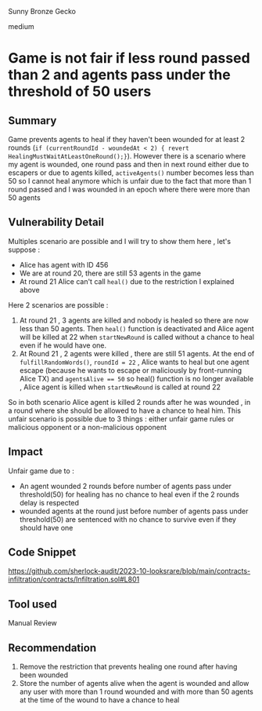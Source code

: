Sunny Bronze Gecko

medium

# Game is not fair if less round passed than 2 and agents pass under the threshold of 50 users
## Summary

Game prevents agents to heal if they haven't been wounded for at least 2 rounds (`if (currentRoundId - woundedAt < 2) { revert HealingMustWaitAtLeastOneRound();}`).
However there is a scenario where my agent is wounded, one round pass and then in next round either due to escapers or due to agents killed, `activeAgents()` number becomes less than 50 so I cannot heal anymore which is unfair due to the fact that more than 1 round passed and I was wounded in an epoch where there were more than 50 agents

## Vulnerability Detail
Multiples scenario are possible and I will try to show them here , let's suppose : 
- Alice has agent with ID 456
- We are at round 20, there are still 53 agents in the game
- At round 21 Alice can't call `heal()` due to the restriction I explained above

Here 2 scenarios are possible : 
1. At round 21 , 3 agents are killed and nobody  is healed so there are now less than 50 agents. Then `heal()` function is deactivated and Alice agent will be killed at 22 when `startNewRound` is called without a chance to heal even if he would have one.
2. At Round 21 , 2 agents were killed , there are still 51 agents. At the end of `fulfillRandomWords()`, `roundId = 22` ,  Alice wants to heal but one agent escape (because he wants to escape or maliciously by front-running Alice TX) and `agentsAlive == 50` so heal() function is no longer available , Alice agent is killed when `startNewRound` is called at round 22


So in both scenario Alice agent is killed 2 rounds after he was wounded , in a round where she should be allowed to have a chance to heal him. 
This unfair scenario is possible due to 3 things : either unfair game rules or malicious opponent or a non-malicious opponent

## Impact

Unfair game due to : 
- An agent wounded 2 rounds before number of agents pass under threshold(50) for healing has no chance to heal even if the 2 rounds delay is respected
- wounded agents at the round just before number of agents pass under threshold(50) are sentenced with no chance to survive even if they should have one


## Code Snippet

https://github.com/sherlock-audit/2023-10-looksrare/blob/main/contracts-infiltration/contracts/Infiltration.sol#L801

## Tool used

Manual Review

## Recommendation
1. Remove the restriction that prevents healing one round after having been wounded 
2. Store the number of agents alive when the agent is wounded and allow any user with more than 1 round wounded and with more than 50 agents at the time of the wound to have a chance to heal